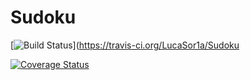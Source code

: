 # Sudoku

[![Build Status](https://travis-ci.org/LucaSor1a/Sudoku.svg?branch=master)](https://travis-ci.org/LucaSor1a/Sudoku

[![Coverage Status](https://coveralls.io/repos/github/LucaSor1a/Sudoku/badge.svg?branch=master)](https://coveralls.io/github/LucaSor1a/Sudoku?branch=master)
